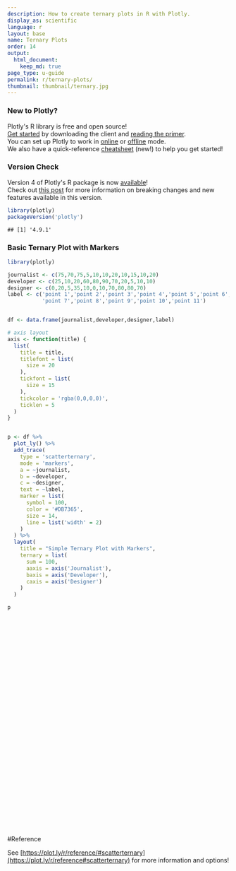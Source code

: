```yaml
---
description: How to create ternary plots in R with Plotly.
display_as: scientific
language: r
layout: base
name: Ternary Plots
order: 14
output:
  html_document:
    keep_md: true
page_type: u-guide
permalink: r/ternary-plots/
thumbnail: thumbnail/ternary.jpg
---
```



### New to Plotly?

Plotly's R library is free and open source!<br>
[Get started](https://plot.ly/r/getting-started/) by downloading the client and [reading the primer](https://plot.ly/r/getting-started/).<br>
You can set up Plotly to work in [online](https://plot.ly/r/getting-started/#hosting-graphs-in-your-online-plotly-account) or [offline](https://plot.ly/r/offline/) mode.<br>
We also have a quick-reference [cheatsheet](https://images.plot.ly/plotly-documentation/images/r_cheat_sheet.pdf) (new!) to help you get started!

### Version Check

Version 4 of Plotly's R package is now [available](https://plot.ly/r/getting-started/#installation)!<br>
Check out [this post](http://moderndata.plot.ly/upgrading-to-plotly-4-0-and-above/) for more information on breaking changes and new features available in this version.

```r
library(plotly)
packageVersion('plotly')
```

```
## [1] '4.9.1'
```

### Basic Ternary Plot with Markers


```r
library(plotly)

journalist <- c(75,70,75,5,10,10,20,10,15,10,20)
developer <- c(25,10,20,60,80,90,70,20,5,10,10)
designer <- c(0,20,5,35,10,0,10,70,80,80,70)
label <- c('point 1','point 2','point 3','point 4','point 5','point 6',
           'point 7','point 8','point 9','point 10','point 11')


df <- data.frame(journalist,developer,designer,label)

# axis layout
axis <- function(title) {
  list(
    title = title,
    titlefont = list(
      size = 20
    ),
    tickfont = list(
      size = 15
    ),
    tickcolor = 'rgba(0,0,0,0)',
    ticklen = 5
  )
}


p <- df %>% 
  plot_ly() %>%
  add_trace(
    type = 'scatterternary',
    mode = 'markers',
    a = ~journalist,
    b = ~developer,
    c = ~designer,
    text = ~label,
    marker = list( 
      symbol = 100,
      color = '#DB7365',
      size = 14,
      line = list('width' = 2)
    )
  ) %>% 
  layout(
    title = "Simple Ternary Plot with Markers",
    ternary = list(
      sum = 100,
      aaxis = axis('Journalist'),
      baxis = axis('Developer'),
      caxis = axis('Designer')
    )
  )

p
```

<div id="htmlwidget-f9a71d8a36a832814757" style="width:672px;height:480px;" class="plotly html-widget"></div>
<script type="application/json" data-for="htmlwidget-f9a71d8a36a832814757">{"x":{"visdat":{"251a672e177d":["function () ","plotlyVisDat"]},"cur_data":"251a672e177d","attrs":{"251a672e177d":{"alpha_stroke":1,"sizes":[10,100],"spans":[1,20],"type":"scatterternary","mode":"markers","a":{},"b":{},"c":{},"text":{},"marker":{"symbol":100,"color":"#DB7365","size":14,"line":{"width":2}},"inherit":true}},"layout":{"margin":{"b":40,"l":60,"t":25,"r":10},"title":"Simple Ternary Plot with Markers","ternary":{"sum":100,"aaxis":{"title":"Journalist","titlefont":{"size":20},"tickfont":{"size":15},"tickcolor":"rgba(0,0,0,0)","ticklen":5},"baxis":{"title":"Developer","titlefont":{"size":20},"tickfont":{"size":15},"tickcolor":"rgba(0,0,0,0)","ticklen":5},"caxis":{"title":"Designer","titlefont":{"size":20},"tickfont":{"size":15},"tickcolor":"rgba(0,0,0,0)","ticklen":5}},"hovermode":"closest","showlegend":false},"source":"A","config":{"showSendToCloud":false},"data":[{"type":"scatterternary","mode":"markers","a":[75,70,75,5,10,10,20,10,15,10,20],"b":[25,10,20,60,80,90,70,20,5,10,10],"c":[0,20,5,35,10,0,10,70,80,80,70],"text":["point 1","point 2","point 3","point 4","point 5","point 6","point 7","point 8","point 9","point 10","point 11"],"marker":{"color":"#DB7365","symbol":100,"size":14,"line":{"color":"rgba(31,119,180,1)","width":2}},"line":{"color":"rgba(31,119,180,1)"},"frame":null}],"highlight":{"on":"plotly_click","persistent":false,"dynamic":false,"selectize":false,"opacityDim":0.2,"selected":{"opacity":1},"debounce":0},"shinyEvents":["plotly_hover","plotly_click","plotly_selected","plotly_relayout","plotly_brushed","plotly_brushing","plotly_clickannotation","plotly_doubleclick","plotly_deselect","plotly_afterplot","plotly_sunburstclick"],"base_url":"https://plot.ly"},"evals":[],"jsHooks":[]}</script>

#Reference

See [https://plot.ly/r/reference/#scatterternary](https://plot.ly/r/reference#scatterternary) for more information and options!
